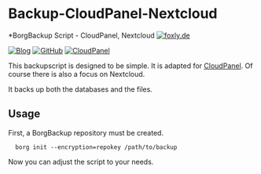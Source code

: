 # Backup-CloudPanel-Nextcloud
*BorgBackup Script - CloudPanel, Nextcloud
[![foxly.de](https://foxly.de/images/style-11/pageLogo-3ce78f7d.svg)](https://foxly.de)

[![Blog](https://img.shields.io/static/v1.svg?color=FF6C54&labelColor=55555&logoColor=ffffff&style=for-the-badge&label=Foxly.de&message=IT-Blog)](https://foxly.de "How-To guides, opinions and much more!")
[![GitHub](https://img.shields.io/static/v1.svg?color=FF6C54&labelColor=55555&logoColor=ffffff&style=for-the-badge&label=Foxly.de&message=GitHub)](https://github.com/foxly-it "view the source for all of our repositories.")
[![CloudPanel](https://img.shields.io/static/v1.svg?color=398fdb&labelColor=55555&logoColor=ffffff&style=for-the-badge&label=CloudPanel.io&message=Nextcloud)](https://foxly.de/category-article-list/5-nextcloud/ "Installation Guides.")


This backupscript is designed to be simple. It is adapted for [CloudPanel](CloudPanel.io). Of course there is also a focus on Nextcloud.

It backs up both the databases and the files.

## Usage

First, a BorgBackup repository must be created. 

```
  borg init --encryption=repokey /path/to/backup
```

Now you can adjust the script to your needs.

